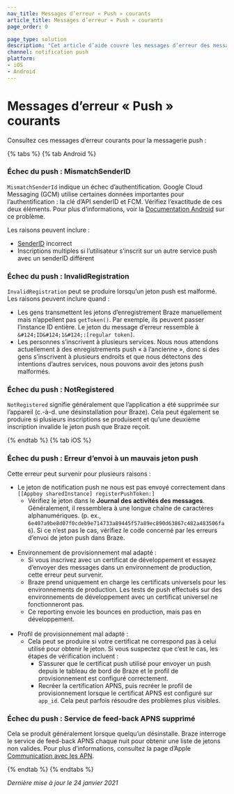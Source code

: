 ```yaml
---
nav_title: Messages d’erreur « Push » courants
article_title: Messages d’erreur « Push » courants
page_order: 0

page_type: solution
description: "Cet article d’aide couvre les messages d’erreur des messages push sur iOS et Android, et vous décrit les solutions potentielles."
channel: notification push
platform:
- iOS
- Android
---
```


# Messages d’erreur « Push » courants

Consultez ces messages d’erreur courants pour la messagerie push :

{% tabs %}
{% tab Android %} 
### Échec du push : MismatchSenderID
`MismatchSenderId` indique un échec d’authentification.  Google Cloud Messaging (GCM) utilise certaines données importantes pour l’authentification : la clé d’API senderID et FCM.  Vérifiez l’exactitude de ces deux éléments. Pour plus d’informations, voir la [Documentation Android](https://firebase.google.com/docs/cloud-messaging/http-server-ref#error-codes) sur ce problème.

Les raisons peuvent inclure :
- [SenderID]({{site.baseurl}}/developer_guide/platform_integration_guides/android/push_notifications/integration/standard_integration/#step-1-enable-firebase) incorrect
- Inscriptions multiples si l’utilisateur s’inscrit sur un autre service push avec un senderID différent

### Échec du push : InvalidRegistration
`InvalidRegistration` peut se produire lorsqu’un jeton push est malformé. Les raisons peuvent inclure quand :
- Les gens transmettent les jetons d’enregistrement Braze manuellement mais n’appellent pas `getToken()`. Par exemple, ils peuvent passer l’instance ID entière. Le jeton du message d’erreur ressemble à `&#124;ID&#124;1&#124;:[regular token]`.  
- Les personnes s’inscrivent à plusieurs services. Nous nous attendons actuellement à des enregistrements push « à l’ancienne », donc si des gens s’inscrivent à plusieurs endroits et que nous détectons des intentions d’autres services, nous pouvons avoir des jetons push malformés.

### Échec du push : NotRegistered
`NotRegistered` signifie généralement que l’application a été supprimée sur l’appareil (c.-à-d. une désinstallation pour Braze). Cela peut également se produire si plusieurs inscriptions se produisent et qu’une deuxième inscription invalide le jeton push que Braze reçoit.

{% endtab %}
{% tab iOS %}

### Échec du push : Erreur d’envoi à un mauvais jeton push

Cette erreur peut survenir pour plusieurs raisons :
- Le jeton de notification push ne nous est pas envoyé correctement dans `[[Appboy sharedInstance] registerPushToken:]`
	- Vérifiez le jeton dans le **Journal des activités des messages**. Généralement, il ressemblera à une longue chaîne de caractères alphanumériques. (p. ex., `6e407a9be8d07f0cdeb9e714733a89445f57a89ec890d63867c482a483506fa6`). Si ce n’est pas le cas, vérifiez le code concerné par les erreurs d’envoi de jeton push dans Braze.<br><br>
- Environnement de provisionnement mal adapté :
	- Si vous inscrivez avec un certificat de développement et essayez d’envoyer des messages dans un environnement de production, cette erreur peut survenir.  
	- Braze prend uniquement en charge les certificats universels pour les environnements de production. Les tests de push effectués sur des environnements de développement avec un certificat universel ne fonctionneront pas. 
	- Ce reporting envoie les bounces en production, mais pas en développement.<br><br>
- Profil de provisionnement mal adapté :
	- Cela peut se produire si votre certificat ne correspond pas à celui utilisé pour obtenir le jeton. Si vous suspectez que c’est le cas, les étapes de vérification incluent :
		- S’assurer que le certificat push utilisé pour envoyer un push depuis le tableau de bord de Braze et le profil de provisionnement est configuré correctement.
		- Recréer la certification APNS, puis recréer le profil de provisionnement lorsque le certificat APNS est configuré sur `app_id`. Cela peut parfois résoudre des problèmes plus visibles.

### Échec du push : Service de feed-back APNS supprimé

Cela se produit généralement lorsque quelqu’un désinstalle. Braze interroge le service de feed-back APNS chaque nuit pour obtenir une liste de jetons non valides. Pour plus d’informations, consultez la page d’Apple [Communication avec les APN](https://developer.apple.com/library/archive/documentation/NetworkingInternet/Conceptual/RemoteNotificationsPG/CommunicatingwithAPNs.html).


{% endtab %}
{% endtabs %}

_Dernière mise à jour le 24 janvier 2021_
